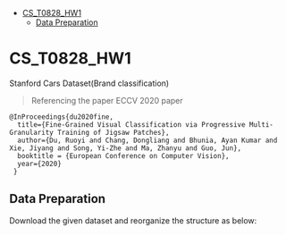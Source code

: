- [CS_T0828_HW1](#cs-t0828-hw1)
  * [Data Preparation](#data-preparation)
  
# CS_T0828_HW1
Stanford Cars Dataset(Brand classification)

> Referencing the paper 
> ECCV 2020 paper
```
@InProceedings{du2020fine,
  title={Fine-Grained Visual Classification via Progressive Multi-Granularity Training of Jigsaw Patches},
  author={Du, Ruoyi and Chang, Dongliang and Bhunia, Ayan Kumar and Xie, Jiyang and Song, Yi-Zhe and Ma, Zhanyu and Guo, Jun},
  booktitle = {European Conference on Computer Vision},
  year={2020}
 } 
```

## Data Preparation
Download the given dataset and reorganize the structure as below:



